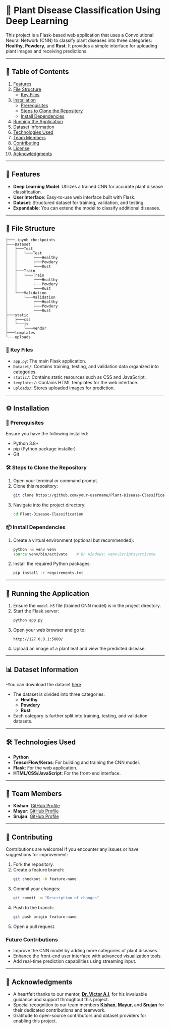 # 🌱 Plant Disease Classification Using Deep Learning

This project is a Flask-based web application that uses a Convolutional Neural Network (CNN) to classify plant diseases into three categories: **Healthy**, **Powdery**, and **Rust**. It provides a simple interface for uploading plant images and receiving predictions.

---

## 📑 Table of Contents

1. [Features](#features)
2. [File Structure](#file-structure)
   - [Key Files](#key-files)
3. [Installation](#installation)
   - [Prerequisites](#prerequisites)
   - [Steps to Clone the Repository](#steps-to-clone-the-repository)
   - [Install Dependencies](#install-dependencies)
4. [Running the Application](#running-the-application)
5. [Dataset Information](#dataset-information)
6. [Technologies Used](#technologies-used)
7. [Team Members](#team-members)
8. [Contributing](#contributing)
9. [License](#license)
10. [Acknowledgments](#acknowledgments)

---

## 🌟 Features

- **Deep Learning Model**: Utilizes a trained CNN for accurate plant disease classification.
- **User Interface**: Easy-to-use web interface built with Flask.
- **Dataset**: Structured dataset for training, validation, and testing.
- **Expandable**: You can extend the model to classify additional diseases.

---

## 📂 File Structure

```
├───.ipynb_checkpoints
├───Dataset
│   ├───Test
│   │   └───Test
│   │       ├───Healthy
│   │       ├───Powdery
│   │       └───Rust
│   ├───Train
│   │   └───Train
│   │       ├───Healthy
│   │       ├───Powdery
│   │       └───Rust
│   └───Validation
│       └───Validation
│           ├───Healthy
│           ├───Powdery
│           └───Rust
├───static
│   ├───css
│   └───js
│       └───vendor
├───templates
└───uploads
```

### 📁 Key Files

- `app.py`: The main Flask application.
- `Dataset/`: Contains training, testing, and validation data organized into categories.
- `static/`: Contains static resources such as CSS and JavaScript.
- `templates/`: Contains HTML templates for the web interface.
- `uploads/`: Stores uploaded images for prediction.

---

## ⚙️ Installation

### 🧾 Prerequisites

Ensure you have the following installed:
- Python 3.8+
- pip (Python package installer)
- Git

### 🛠️ Steps to Clone the Repository

1. Open your terminal or command prompt.
2. Clone this repository:
   ```bash
   git clone https://github.com/your-username/Plant-Disease-Classification.git
   ```
3. Navigate into the project directory:
   ```bash
   cd Plant-Disease-Classification
   ```

### 📦 Install Dependencies

1. Create a virtual environment (optional but recommended):
   ```bash
   python -m venv venv
   source venv/bin/activate    # On Windows: venv\Scripts\activate
   ```
2. Install the required Python packages:
   ```bash
   pip install -r requirements.txt
   ```

---

## 🚀 Running the Application

1. Ensure the `model.h5` file (trained CNN model) is in the project directory.
2. Start the Flask server:
   ```bash
   python app.py
   ```
3. Open your web browser and go to:
   ```
   http://127.0.0.1:5000/
   ```
4. Upload an image of a plant leaf and view the predicted disease.

---

## 📊 Dataset Information
-You can download the dataset <a href="https://www.kaggle.com/datasets/rashikrahmanpritom/plant-disease-recognition-dataset/data">here</a>.
- The dataset is divided into three categories:
  - **Healthy**
  - **Powdery**
  - **Rust**
- Each category is further split into training, testing, and validation datasets.

---

## 🛠️ Technologies Used

- **Python**
- **TensorFlow/Keras**: For building and training the CNN model.
- **Flask**: For the web application.
- **HTML/CSS/JavaScript**: For the front-end interface.

---

## 👥 Team Members

- **Kishan**: [GitHub Profile](https://github.com/km1000101)
- **Mayur**: [GitHub Profile](https://github.com/Mayurx75)
- **Srujan**: [GitHub Profile](https://github.com/SrujanVN)

---

## 🤝 Contributing

Contributions are welcome! If you encounter any issues or have suggestions for improvement:

1. Fork the repository.
2. Create a feature branch:
   ```bash
   git checkout -b feature-name
   ```
3. Commit your changes:
   ```bash
   git commit -m "Description of changes"
   ```
4. Push to the branch:
   ```bash
   git push origin feature-name
   ```
5. Open a pull request.

### Future Contributions
- Improve the CNN model by adding more categories of plant diseases.
- Enhance the front-end user interface with advanced visualization tools.
- Add real-time prediction capabilities using streaming input.

---

## 🙏 Acknowledgments

- A heartfelt thanks to our mentor, [**Dr. Victor A.I**](https://github.com/Victor-Ikechukwu), for his invaluable guidance and support throughout this project.
- Special recognition to our team members [**Kishan**](https://github.com/km1000101), [**Mayur**](https://github.com/Mayurx75), and [**Srujan**](https://github.com/SrujanVN) for their dedicated contributions and teamwork.
- Gratitude to open-source contributors and dataset providers for enabling this project.

